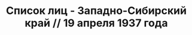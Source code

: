 ---
title: Список лиц - Западно-Сибирский край // 19 апреля 1937 года
description: РГАСПИ, ф.17, т.1, оп.171, дело 409, лист 91
images:
- /disk/pictures/v01/17-171-409-091.jpg
- /disk/pictures/v01/17-171-409-092.jpg
- /disk/pictures/v01/17-171-409-093.jpg
- /disk/pictures/v01/17-171-409-094.jpg
- /disk/pictures/v01/17-171-409-095.jpg
- /disk/pictures/v01/17-171-409-096.jpg
---